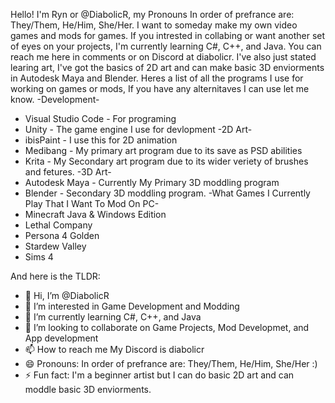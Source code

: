    Hello! I'm Ryn or @DiabolicR, my Pronouns In order of prefrance are: They/Them, He/Him, She/Her.
I want to someday make my own video games and mods for games. If you intrested in collabing or want
another set of eyes on your projects, I'm currently learning C#, C++, and Java. You can reach me here
in comments or on Discord at diabolicr. I've also just stated learing art, I've got the basics of 2D
art and can make basic 3D enviorments in Autodesk Maya and Blender.
   Heres a list of all the programs I use for working on games or mods, If you have any alternitaves I can use let me know.
         -Development-
   - Visual Studio Code - For programing
   - Unity - The game engine I use for devlopment
         -2D Art-
   - ibisPaint - I use this for 2D animation
   - Medibang - My primary art program due to its save as PSD abilities
   - Krita - My Secondary art program due to its wider veriety of brushes and fetures.
         -3D Art-
   - Autodesk Maya - Currently My Primary 3D moddling program
   - Blender - Secondary 3D moddling program.
         -What Games I Currently Play That I Want To Mod On PC-
   - Minecraft Java & Windows Edition
   - Lethal Company
   - Persona 4 Golden
   - Stardew Valley
   - Sims 4

And here is the TLDR:
- 👋 Hi, I’m @DiabolicR
- 👀 I’m interested in Game Development and Modding
- 🌱 I’m currently learning C#, C++, and Java
- 💞️ I’m looking to collaborate on Game Projects, Mod Developmet, and App development
- 📫 How to reach me My Discord is diabolicr
- 😄 Pronouns: In order of prefrance are: They/Them, He/Him, She/Her :)
- ⚡ Fun fact: I'm a beginner artist but I can do basic 2D art and can moddle basic 3D enviorments.

<!---
DiabolicR/DiabolicR is a ✨ special ✨ repository because its `README.md` (this file) appears on your GitHub profile.
You can click the Preview link to take a look at your changes.
--->
